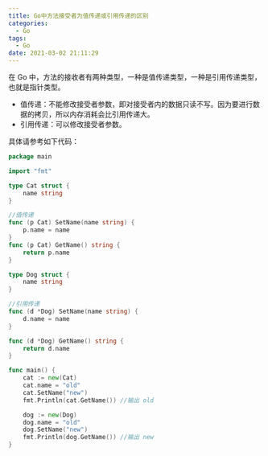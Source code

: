 ```yaml
---
title: Go中方法接受者为值传递或引用传递的区别
categories:
  - Go
tags:
  - Go
date: 2021-03-02 21:11:29
---
```


在 Go 中，方法的接收者有两种类型，一种是值传递类型，一种是引用传递类型，也就是指针类型。

* 值传递：不能修改接受者参数，即对接受者内的数据只读不写。因为要进行数据的拷贝，所以内存消耗会比引用传递大。
* 引用传递：可以修改接受者参数。

具体请参考如下代码：

```go
package main

import "fmt"

type Cat struct {
	name string
}

//值传递
func (p Cat) SetName(name string) {
	p.name = name
}
func (p Cat) GetName() string {
	return p.name
}

type Dog struct {
	name string
}

//引用传递
func (d *Dog) SetName(name string) {
	d.name = name
}

func (d *Dog) GetName() string {
	return d.name
}

func main() {
	cat := new(Cat)
	cat.name = "old"
	cat.SetName("new")
	fmt.Println(cat.GetName()) //输出 old

	dog := new(Dog)
	dog.name = "old"
	dog.SetName("new")
	fmt.Println(dog.GetName()) //输出 new
}
```

